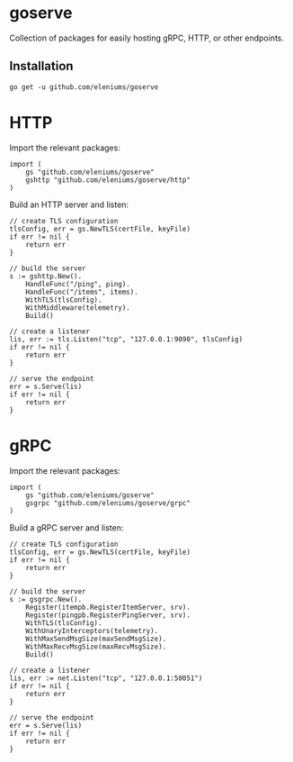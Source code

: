 # goserve
Collection of packages for easily hosting gRPC, HTTP, or other endpoints.

## Installation
```
go get -u github.com/eleniums/goserve
```

# HTTP
Import the relevant packages:
```
import (
	gs "github.com/eleniums/goserve"
	gshttp "github.com/eleniums/goserve/http"
)
```

Build an HTTP server and listen:
```
// create TLS configuration
tlsConfig, err = gs.NewTLS(certFile, keyFile)
if err != nil {
	return err
}

// build the server
s := gshttp.New().
	HandleFunc("/ping", ping).
	HandleFunc("/items", items).
	WithTLS(tlsConfig).
	WithMiddleware(telemetry).
	Build()

// create a listener
lis, err := tls.Listen("tcp", "127.0.0.1:9090", tlsConfig)
if err != nil {
	return err
}

// serve the endpoint
err = s.Serve(lis)
if err != nil {
    return err
}
```

# gRPC
Import the relevant packages:
```
import (
	gs "github.com/eleniums/goserve"
	gsgrpc "github.com/eleniums/goserve/grpc"
)
```

Build a gRPC server and listen:
```
// create TLS configuration
tlsConfig, err = gs.NewTLS(certFile, keyFile)
if err != nil {
	return err
}

// build the server
s := gsgrpc.New().
	Register(itempb.RegisterItemServer, srv).
	Register(pingpb.RegisterPingServer, srv).
	WithTLS(tlsConfig).
	WithUnaryInterceptors(telemetry).
	WithMaxSendMsgSize(maxSendMsgSize).
	WithMaxRecvMsgSize(maxRecvMsgSize).
	Build()

// create a listener
lis, err := net.Listen("tcp", "127.0.0.1:50051")
if err != nil {
	return err
}

// serve the endpoint
err = s.Serve(lis)
if err != nil {
    return err
}
```